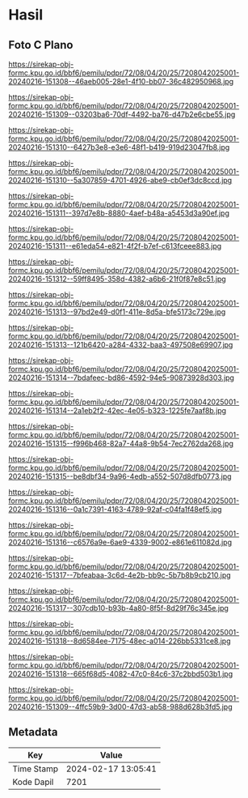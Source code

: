 # Hasil

## Foto C Plano

https://sirekap-obj-formc.kpu.go.id/bbf6/pemilu/pdpr/72/08/04/20/25/7208042025001-20240216-151308--46aeb005-28e1-4f10-bb07-36c482950968.jpg

https://sirekap-obj-formc.kpu.go.id/bbf6/pemilu/pdpr/72/08/04/20/25/7208042025001-20240216-151309--03203ba6-70df-4492-ba76-d47b2e6cbe55.jpg

https://sirekap-obj-formc.kpu.go.id/bbf6/pemilu/pdpr/72/08/04/20/25/7208042025001-20240216-151310--6427b3e8-e3e6-48f1-b419-919d23047fb8.jpg

https://sirekap-obj-formc.kpu.go.id/bbf6/pemilu/pdpr/72/08/04/20/25/7208042025001-20240216-151310--5a307859-4701-4926-abe9-cb0ef3dc8ccd.jpg

https://sirekap-obj-formc.kpu.go.id/bbf6/pemilu/pdpr/72/08/04/20/25/7208042025001-20240216-151311--397d7e8b-8880-4aef-b48a-a5453d3a90ef.jpg

https://sirekap-obj-formc.kpu.go.id/bbf6/pemilu/pdpr/72/08/04/20/25/7208042025001-20240216-151311--e61eda54-e821-4f2f-b7ef-c613fceee883.jpg

https://sirekap-obj-formc.kpu.go.id/bbf6/pemilu/pdpr/72/08/04/20/25/7208042025001-20240216-151312--59ff8495-358d-4382-a6b6-21f0f87e8c51.jpg

https://sirekap-obj-formc.kpu.go.id/bbf6/pemilu/pdpr/72/08/04/20/25/7208042025001-20240216-151313--97bd2e49-d0f1-411e-8d5a-bfe5173c729e.jpg

https://sirekap-obj-formc.kpu.go.id/bbf6/pemilu/pdpr/72/08/04/20/25/7208042025001-20240216-151313--121b6420-a284-4332-baa3-497508e69907.jpg

https://sirekap-obj-formc.kpu.go.id/bbf6/pemilu/pdpr/72/08/04/20/25/7208042025001-20240216-151314--7bdafeec-bd86-4592-94e5-90873928d303.jpg

https://sirekap-obj-formc.kpu.go.id/bbf6/pemilu/pdpr/72/08/04/20/25/7208042025001-20240216-151314--2a1eb2f2-42ec-4e05-b323-1225fe7aaf8b.jpg

https://sirekap-obj-formc.kpu.go.id/bbf6/pemilu/pdpr/72/08/04/20/25/7208042025001-20240216-151315--f996b468-82a7-44a8-9b54-7ec2762da268.jpg

https://sirekap-obj-formc.kpu.go.id/bbf6/pemilu/pdpr/72/08/04/20/25/7208042025001-20240216-151315--be8dbf34-9a96-4edb-a552-507d8dfb0773.jpg

https://sirekap-obj-formc.kpu.go.id/bbf6/pemilu/pdpr/72/08/04/20/25/7208042025001-20240216-151316--0a1c7391-4163-4789-92af-c04fa1f48ef5.jpg

https://sirekap-obj-formc.kpu.go.id/bbf6/pemilu/pdpr/72/08/04/20/25/7208042025001-20240216-151316--c6576a9e-6ae9-4339-9002-e861e611082d.jpg

https://sirekap-obj-formc.kpu.go.id/bbf6/pemilu/pdpr/72/08/04/20/25/7208042025001-20240216-151317--7bfeabaa-3c6d-4e2b-bb9c-5b7b8b9cb210.jpg

https://sirekap-obj-formc.kpu.go.id/bbf6/pemilu/pdpr/72/08/04/20/25/7208042025001-20240216-151317--307cdb10-b93b-4a80-8f5f-8d29f76c345e.jpg

https://sirekap-obj-formc.kpu.go.id/bbf6/pemilu/pdpr/72/08/04/20/25/7208042025001-20240216-151318--8d6584ee-7175-48ec-a014-226bb5331ce8.jpg

https://sirekap-obj-formc.kpu.go.id/bbf6/pemilu/pdpr/72/08/04/20/25/7208042025001-20240216-151318--665f68d5-4082-47c0-84c6-37c2bbd503b1.jpg

https://sirekap-obj-formc.kpu.go.id/bbf6/pemilu/pdpr/72/08/04/20/25/7208042025001-20240216-151309--4ffc59b9-3d00-47d3-ab58-988d628b3fd5.jpg


## Metadata

| Key        | Value               |
| ---------- | ------------------- |
| Time Stamp | 2024-02-17 13:05:41 |
| Kode Dapil | 7201                |



